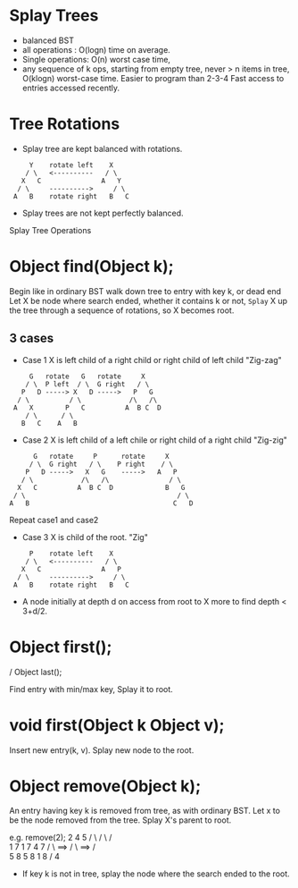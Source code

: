 # Splay Trees
 * balanced BST
 * all operations : O(logn) time on average.
 * Single operations: O(n) worst case time,
 * any sequence of k ops, starting from empty tree, never > n items in tree, O(klogn) worst-case time.
 Easier to program than 2-3-4
 Fast access to entries accessed recently.

# Tree Rotations
* Splay tree are kept balanced with rotations.
```
     Y    rotate left    X
    / \   <----------   / \
   X   C               A   Y
  / \     ---------->     / \
 A   B    rotate right   B   C
```
* Splay trees are not kept perfectly balanced.

Splay Tree Operations

# Object find(Object k);

  Begin like in ordinary BST walk down tree to entry with key k, or dead end
  Let X be node where search ended, whether it contains k or not, `Splay` X up the tree through a sequence of rotations, so X becomes root.
 ## 3 cases
* Case 1
X is left child of a right child or right child of left child
"Zig-zag"
```
     G   rotate   G   rotate     X
    / \  P left  / \  G right   / \
   P   D -----> X   D ----->   P   G
  / \          / \            /\   /\
 A   X        P   C          A  B C  D
    / \      / \
   B   C    A   B
```
* Case 2
X is left child of a left chile or right child of a right child
"Zig-zig"
```
      G   rotate     P      rotate     X
     / \  G right   / \    P right    / \
    P   D ----->   X   G    ----->   A   P
   / \            /\   /\               / \
  X   C          A  B C  D             B   G
 / \                                      / \
A   B                                    C   D
```
Repeat case1 and case2

* Case 3
X is child of the root.
"Zig"
```
     P    rotate left    X
    / \   <----------   / \
   X   C               A   P
  / \     ---------->     / \
 A   B    rotate right   B   C
```

* A node initially at depth d on access from root to X more to find depth < 3+d/2.

# Object first();
/ Object last();

Find entry with min/max key, Splay it to root.

# void first(Object k Object v);
  Insert new entry(k, v).
  Splay new node to the root.

# Object remove(Object k);

An entry having key k is removed from tree, as with ordinary BST.
Let x to be the node removed from the tree. Splay X's parent to root.

e.g. remove(2);
     2             4             5
    / \           / \           / \
   1   7         1   7         4   7
      / \  ==>      / \  ==>  /     \
     5   8         5   8     1       8
    /
   4

* If key k is not in tree, splay the node where the search ended to the root.
